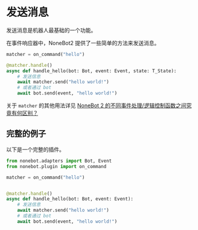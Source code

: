 # 发送消息

发送消息是机器人最基础的一个功能。

在事件响应器中，NoneBot2 提供了一些简单的方法来发送消息。

```python
matcher = on_command("hello")

@matcher.handle()
async def handle_hello(bot: Bot, event: Event, state: T_State):
    # 发送信息
    await matcher.send("hello world!")
    # 或者通过 bot
    await bot.send(event, "hello world!")
```

关于 `matcher` 的其他用法详见 [NoneBot 2 的不同事件处理/逻辑控制函数之间究竟有何区别？](https://github.com/nonebot/discussions/discussions/13#discussioncomment-1447083)

## 完整的例子

以下是一个完整的插件。

```python
from nonebot.adapters import Bot, Event
from nonebot.plugin import on_command

matcher = on_command("hello")


@matcher.handle()
async def handle_hello(bot: Bot, event: Event):
    # 发送信息
    await matcher.send("hello world!")
    # 或者通过 bot
    await bot.send(event, "hello world!")
```
